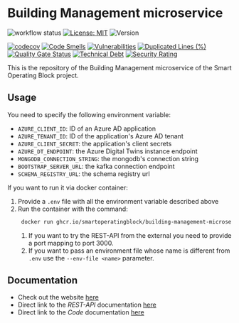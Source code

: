 # Building Management microservice
![workflow status](https://github.com/smartoperatingblock/building-management-microservice/actions/workflows/build-and-deploy.yml/badge.svg)
[![License: MIT](https://img.shields.io/badge/License-MIT-yellow.svg)](https://opensource.org/licenses/MIT)
![Version](https://img.shields.io/github/v/release/smartoperatingblock/building-management-microservice?style=plastic)

[![codecov](https://codecov.io/gh/SmartOperatingBlock/building-management-microservice/branch/main/graph/badge.svg?token=7GL0gAUkQp)](https://codecov.io/gh/SmartOperatingBlock/building-management-microservice)
[![Code Smells](https://sonarcloud.io/api/project_badges/measure?project=SmartOperatingBlock_building-management-microservice&metric=code_smells)](https://sonarcloud.io/summary/new_code?id=SmartOperatingBlock_building-management-microservice)
[![Vulnerabilities](https://sonarcloud.io/api/project_badges/measure?project=SmartOperatingBlock_building-management-microservice&metric=vulnerabilities)](https://sonarcloud.io/summary/new_code?id=SmartOperatingBlock_building-management-microservice)
[![Duplicated Lines (%)](https://sonarcloud.io/api/project_badges/measure?project=SmartOperatingBlock_building-management-microservice&metric=duplicated_lines_density)](https://sonarcloud.io/summary/new_code?id=SmartOperatingBlock_building-management-microservice)
[![Quality Gate Status](https://sonarcloud.io/api/project_badges/measure?project=SmartOperatingBlock_building-management-microservice&metric=alert_status)](https://sonarcloud.io/summary/new_code?id=SmartOperatingBlock_building-management-microservice)
[![Technical Debt](https://sonarcloud.io/api/project_badges/measure?project=SmartOperatingBlock_building-management-microservice&metric=sqale_index)](https://sonarcloud.io/summary/new_code?id=SmartOperatingBlock_building-management-microservice)
[![Security Rating](https://sonarcloud.io/api/project_badges/measure?project=SmartOperatingBlock_building-management-microservice&metric=security_rating)](https://sonarcloud.io/summary/new_code?id=SmartOperatingBlock_building-management-microservice)

This is the repository of the Building Management microservice of the Smart Operating Block project.

## Usage
You need to specify the following environment variable:
- `AZURE_CLIENT_ID`: ID of an Azure AD application
- `AZURE_TENANT_ID`: ID of the application's Azure AD tenant
- `AZURE_CLIENT_SECRET`: the application's client secrets
- `AZURE_DT_ENDPOINT`: the Azure Digital Twins instance endpoint
- `MONGODB_CONNECTION_STRING`: the mongodb's connection string
- `BOOTSTRAP_SERVER_URL`: the kafka connection endpoint
- `SCHEMA_REGISTRY_URL`: the schema registry url

If you want to run it via docker container:
1. Provide a `.env` file with all the environment variable described above
2. Run the container with the command:
   ```bash
    docker run ghcr.io/smartoperatingblock/building-management-microservice:latest
    ```
   1. If you want to try the REST-API from the external you need to provide a port mapping to port 3000.
   2. If you want to pass an environment file whose name is different from `.env` use the `--env-file <name>` parameter.

## Documentation
- Check out the website [here](https://smartoperatingblock.github.io/building-management-microservice/)
- Direct link to the *REST-API* documentation [here](https://smartoperatingblock.github.io/building-management-microservice/documentation/openapi-doc/)
- Direct link to the *Code* documentation [here](https://smartoperatingblock.github.io/building-management-microservice/documentation/code-doc/)
